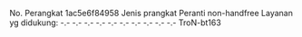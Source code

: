 No. Perangkat
1ac5e6f84958
Jenis prangkat
Peranti non-handfree
Layanan yg didukung:
-.- -.- -.- -.-
-.- -.- -.-
-.- -.- -.-
TroN-bt163
